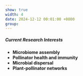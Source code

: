 ```yaml
---
show: true
width: 4
date: 2024-12-12 00:01:00 +0800
group:
---
```

<div>
  <div class="card-body">
    <h5>Current Research Interests</h5>
    <ul>
      <li><strong>Microbiome assembly</strong></li>
      <li><strong>Pollinator health and immunity</strong></li>
      <li><strong>Microbial dispersal</strong></li>
      <li><strong>Plant-pollinator networks</strong></li>
      </ul>
  </div>
</div>
